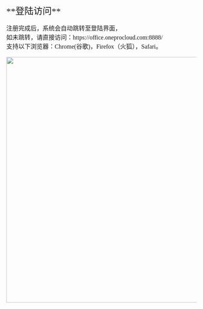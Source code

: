 

 <p id="登陆访问"></p>
 <font face="方正正黑简体" size=5 >**登陆访问**  </font> 
 </br></br>
<font face="中易宋体" size=3>注册完成后，系统会自动跳转至登陆界面，
</br>如未跳转，请直接访问：https://office.oneprocloud.com:8888/
</br>支持以下浏览器：Chrome(谷歌)，Firefox（火狐），Safari。
</font>
</br></br>
<img src="https://oneprocloud.oss-cn-beijing.aliyuncs.com/images/image_hm_saas/4.png" width="650">
</br>
 

